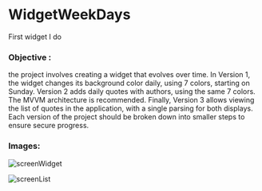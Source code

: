 # WidgetWeekDays
First widget I do


### Objective :

the project involves creating a widget that evolves over time.
In Version 1, the widget changes its background color daily, using 7 colors, starting on Sunday.
Version 2 adds daily quotes with authors, using the same 7 colors. The MVVM architecture is recommended. Finally,
Version 3 allows viewing the list of quotes in the application, with a single parsing for both displays. Each version of the project should be broken down into smaller steps to ensure secure progress.

### Images:

![screenWidget](https://github.com/Hallucinette/WidgetWeekDays/assets/54113911/fb421568-5c8a-481d-a809-6f2ffb592c27)

![screenList](https://github.com/Hallucinette/WidgetWeekDays/assets/54113911/39c32def-8215-4224-a748-dd09f9696a79)
